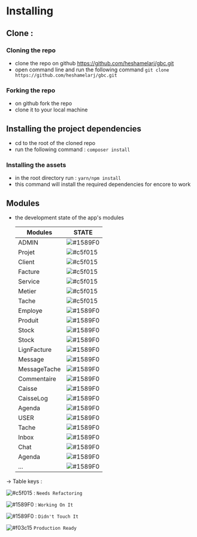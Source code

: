 # Installing
## Clone : 
### Cloning the repo 
- clone the repo on github <https://github.com/heshamelarj/gbc.git>
- open command line and run the following command 
`git clone https://github.com/heshamelarj/gbc.git`

### Forking the repo
- on github fork the repo 
- clone it to your local machine 

## Installing the project dependencies
- cd to the root of the cloned repo
- run the following command : `composer install`
### Installing the assets 
- in the root directory run : `yarn/npm install`
- this command will install the required dependencies for encore to work

## Modules 
- the development state of the app's modules

     Modules               |                               STATE                            
    ---------------------- | ------------------------------------------------------------
     ADMIN                 |    ![#1589F0](https://placehold.it/15/FFA500/000000?text=+)
          Projet           |    ![#c5f015](https://placehold.it/15/c5f015/000000?text=+)
          Client           |    ![#c5f015](https://placehold.it/15/c5f015/000000?text=+)
          Facture          |    ![#c5f015](https://placehold.it/15/c5f015/000000?text=+)  
          Service          |    ![#c5f015](https://placehold.it/15/c5f015/000000?text=+)  
          Metier           |    ![#c5f015](https://placehold.it/15/c5f015/000000?text=+)
          Tache            |    ![#c5f015](https://placehold.it/15/c5f015/000000?text=+)
          Employe          |    ![#1589F0](https://placehold.it/15/FFA500/000000?text=+)
          Produit          |    ![#1589F0](https://placehold.it/15/f03c15/000000?text=+)
          Stock            |    ![#1589F0](https://placehold.it/15/f03c15/000000?text=+)
          Stock            |    ![#1589F0](https://placehold.it/15/f03c15/000000?text=+)
          LignFacture      |    ![#1589F0](https://placehold.it/15/f03c15/000000?text=+)
          Message          |    ![#1589F0](https://placehold.it/15/f03c15/000000?text=+)
          MessageTache     |    ![#1589F0](https://placehold.it/15/f03c15/000000?text=+)
          Commentaire      |    ![#1589F0](https://placehold.it/15/f03c15/000000?text=+)
          Caisse           |    ![#1589F0](https://placehold.it/15/f03c15/000000?text=+)
          CaisseLog        |    ![#1589F0](https://placehold.it/15/f03c15/000000?text=+)
          Agenda           |    ![#1589F0](https://placehold.it/15/f03c15/000000?text=+)
     USER                  |    ![#1589F0](https://placehold.it/15/f03c15/000000?text=+)
          Tache            |    ![#1589F0](https://placehold.it/15/f03c15/000000?text=+)
          Inbox            |    ![#1589F0](https://placehold.it/15/f03c15/000000?text=+)
          Chat             |    ![#1589F0](https://placehold.it/15/f03c15/000000?text=+)
          Agenda           |    ![#1589F0](https://placehold.it/15/f03c15/000000?text=+)
          ...              |    ![#1589F0](https://placehold.it/15/f03c15/000000?text=+)

-> Table keys :

![#c5f015](https://placehold.it/15/c5f015/000000?text=+) : `Needs Refactoring`

![#1589F0](https://placehold.it/15/FFA500/000000?text=+) : `Working On It`

![#1589F0](https://placehold.it/15/f03c15/000000?text=+) : `Didn't Touch It`

![#f03c15](https://placehold.it/15/green/000000?text=+)  `Production Ready`
